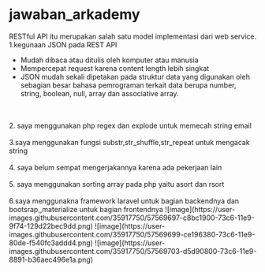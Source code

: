 # jawaban_arkademy
RESTful API itu merupakan salah satu model implementasi dari web service. <br>
1.kegunaan JSON pada REST API
<ul>
<li>Mudah dibaca atau ditulis oleh komputer atau manusia</li>
<li>Mempercepat request karena content length lebih singkat</li>
<li>JSON mudah sekali dipetakan pada struktur data yang digunakan oleh sebagian besar bahasa pemrograman terkait data berupa number, string, boolean, null, array dan associative array.</li>
</ul>
 <br> <br>
2. saya menggunakan php regex dan explode untuk memecah string email
 <br> <br>
3.saya menggunakan fungsi substr,str_shuffle,str_repeat untuk mengacak string 
 <br> <br>
4. saya belum sempat mengerjakannya karena ada pekerjaan lain
 <br> <br>
5. saya menggunakan sorting array pada php yaitu asort dan rsort
 <br> <br>
6.saya menggunakna framework laravel untuk bagian backendnya dan bootsrap,,materialize untuk bagian frontendnya 
![image](https://user-images.githubusercontent.com/35917750/57569697-c8bc1900-73c6-11e9-9f74-129d22bec9dd.png)
![image](https://user-images.githubusercontent.com/35917750/57569699-ce196380-73c6-11e9-80de-f540fc3addd4.png)
![image](https://user-images.githubusercontent.com/35917750/57569703-d5d90800-73c6-11e9-8891-b36aec496e1a.png)

